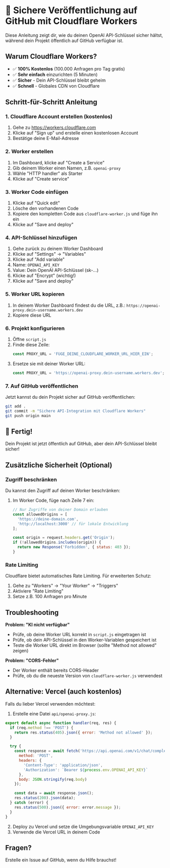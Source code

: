 # 🚀 Sichere Veröffentlichung auf GitHub mit Cloudflare Workers

Diese Anleitung zeigt dir, wie du deinen OpenAI API-Schlüssel sicher hältst, während dein Projekt öffentlich auf GitHub verfügbar ist.

## Warum Cloudflare Workers?

- ✅ **100% Kostenlos** (100.000 Anfragen pro Tag gratis)
- ✅ **Sehr einfach** einzurichten (5 Minuten)
- ✅ **Sicher** - Dein API-Schlüssel bleibt geheim
- ✅ **Schnell** - Globales CDN von Cloudflare

## Schritt-für-Schritt Anleitung

### 1. Cloudflare Account erstellen (kostenlos)

1. Gehe zu https://workers.cloudflare.com
2. Klicke auf "Sign up" und erstelle einen kostenlosen Account
3. Bestätige deine E-Mail-Adresse

### 2. Worker erstellen

1. Im Dashboard, klicke auf "Create a Service"
2. Gib deinem Worker einen Namen, z.B. `openai-proxy`
3. Wähle "HTTP handler" als Starter
4. Klicke auf "Create service"

### 3. Worker Code einfügen

1. Klicke auf "Quick edit"
2. Lösche den vorhandenen Code
3. Kopiere den kompletten Code aus `cloudflare-worker.js` und füge ihn ein
4. Klicke auf "Save and deploy"

### 4. API-Schlüssel hinzufügen

1. Gehe zurück zu deinem Worker Dashboard
2. Klicke auf "Settings" → "Variables"
3. Klicke auf "Add variable"
4. Name: `OPENAI_API_KEY`
5. Value: Dein OpenAI API-Schlüssel (sk-...)
6. Klicke auf "Encrypt" (wichtig!)
7. Klicke auf "Save and deploy"

### 5. Worker URL kopieren

1. In deinem Worker Dashboard findest du die URL, z.B.:
   `https://openai-proxy.dein-username.workers.dev`
2. Kopiere diese URL

### 6. Projekt konfigurieren

1. Öffne `script.js`
2. Finde diese Zeile:
   ```javascript
   const PROXY_URL = 'FÜGE_DEINE_CLOUDFLARE_WORKER_URL_HIER_EIN';
   ```
3. Ersetze sie mit deiner Worker URL:
   ```javascript
   const PROXY_URL = 'https://openai-proxy.dein-username.workers.dev';
   ```

### 7. Auf GitHub veröffentlichen

Jetzt kannst du dein Projekt sicher auf GitHub veröffentlichen:

```bash
git add .
git commit -m "Sichere API-Integration mit Cloudflare Workers"
git push origin main
```

## 🎉 Fertig!

Dein Projekt ist jetzt öffentlich auf GitHub, aber dein API-Schlüssel bleibt sicher!

## Zusätzliche Sicherheit (Optional)

### Zugriff beschränken

Du kannst den Zugriff auf deinen Worker beschränken:

1. Im Worker Code, füge nach Zeile 7 ein:
   ```javascript
   // Nur Zugriffe von deiner Domain erlauben
   const allowedOrigins = [
     'https://deine-domain.com',
     'http://localhost:3000' // für lokale Entwicklung
   ];
   
   const origin = request.headers.get('Origin');
   if (!allowedOrigins.includes(origin)) {
     return new Response('Forbidden', { status: 403 });
   }
   ```

### Rate Limiting

Cloudflare bietet automatisches Rate Limiting. Für erweiterten Schutz:

1. Gehe zu "Workers" → "Your Worker" → "Triggers"
2. Aktiviere "Rate Limiting"
3. Setze z.B. 100 Anfragen pro Minute

## Troubleshooting

**Problem: "KI nicht verfügbar"**
- Prüfe, ob deine Worker URL korrekt in `script.js` eingetragen ist
- Prüfe, ob dein API-Schlüssel in den Worker-Variablen gespeichert ist
- Teste die Worker URL direkt im Browser (sollte "Method not allowed" zeigen)

**Problem: "CORS-Fehler"**
- Der Worker enthält bereits CORS-Header
- Prüfe, ob du die neueste Version von `cloudflare-worker.js` verwendest

## Alternative: Vercel (auch kostenlos)

Falls du lieber Vercel verwenden möchtest:

1. Erstelle eine Datei `api/openai-proxy.js`:
```javascript
export default async function handler(req, res) {
  if (req.method !== 'POST') {
    return res.status(405).json({ error: 'Method not allowed' });
  }

  try {
    const response = await fetch('https://api.openai.com/v1/chat/completions', {
      method: 'POST',
      headers: {
        'Content-Type': 'application/json',
        'Authorization': `Bearer ${process.env.OPENAI_API_KEY}`
      },
      body: JSON.stringify(req.body)
    });

    const data = await response.json();
    res.status(200).json(data);
  } catch (error) {
    res.status(500).json({ error: error.message });
  }
}
```

2. Deploy zu Vercel und setze die Umgebungsvariable `OPENAI_API_KEY`
3. Verwende die Vercel URL in deinem Code

## Fragen?

Erstelle ein Issue auf GitHub, wenn du Hilfe brauchst! 